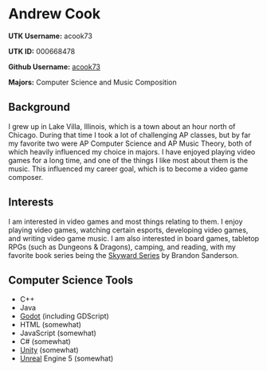 # Andrew Cook
**UTK Username:** acook73

**UTK ID:** 000668478

**Github Username:** [acook73](https://github.com/acook73)

**Majors:** Computer Science and Music Composition

## Background
I grew up in Lake Villa, Illinois, which is a town about an hour north of Chicago. During that time I took a lot of challenging AP classes, but by far my favorite two were AP Computer Science and AP Music Theory, both of which heavily influenced my choice in majors. I have enjoyed playing video games for a long time, and one of the things I like most about them is the music. This influenced my career goal, which is to become a video game composer.
## Interests
I am interested in video games and most things relating to them. I enjoy playing video games, watching certain esports, developing video games, and writing video game music. I am also interested in board games, tabletop RPGs (such as Dungeons & Dragons), camping, and reading, with my favorite book series being the [Skyward Series](https://www.brandonsanderson.com/pages/skyward-series) by Brandon Sanderson.
## Computer Science Tools
- C++
- Java
- [Godot](https://godotengine.org/) (including GDScript)
- HTML (somewhat)
- JavaScript (somewhat)
- C# (somewhat)
- [Unity](https://unity.com/) (somewhat)
- [Unreal](https://www.unrealengine.com/en-US/unreal-engine-5) Engine 5 (somewhat)
